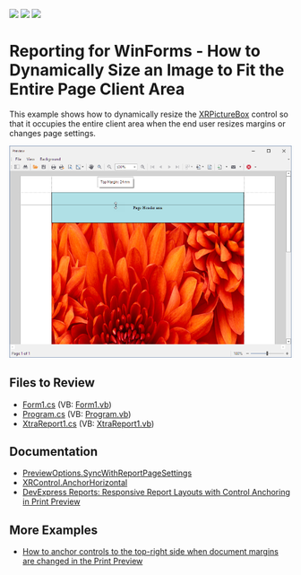 <!-- default badges list -->
![](https://img.shields.io/endpoint?url=https://codecentral.devexpress.com/api/v1/VersionRange/128600555/22.2.2%2B)
[![](https://img.shields.io/badge/Open_in_DevExpress_Support_Center-FF7200?style=flat-square&logo=DevExpress&logoColor=white)](https://supportcenter.devexpress.com/ticket/details/T272219)
[![](https://img.shields.io/badge/📖_How_to_use_DevExpress_Examples-e9f6fc?style=flat-square)](https://docs.devexpress.com/GeneralInformation/403183)
<!-- default badges end -->
# Reporting for WinForms - How to Dynamically Size an Image to Fit the Entire Page Client Area


This example shows how to dynamically resize the [XRPictureBox](https://docs.devexpress.com/XtraReports/DevExpress.XtraReports.UI.XRPictureBox) control so that it occupies the entire client area when the end user resizes margins or changes page settings.

![How to Dynamically Size an Image to Fit the Entire Page Client Area](Images/screenshot.png)
## Files to Review

* [Form1.cs](CS/WindowsFormsApplication1/Form1.cs) (VB: [Form1.vb](VB/WindowsFormsApplication1/Form1.vb))
* [Program.cs](CS/WindowsFormsApplication1/Program.cs) (VB: [Program.vb](VB/WindowsFormsApplication1/Program.vb))
* [XtraReport1.cs](CS/WindowsFormsApplication1/XtraReport1.cs) (VB: [XtraReport1.vb](VB/WindowsFormsApplication1/XtraReport1.vb))


## Documentation

- [PreviewOptions.SyncWithReportPageSettings](https://docs.devexpress.com/XtraReports/DevExpress.XtraReports.Configuration.PreviewOptions.SyncWithReportPageSettings)
- [XRControl.AnchorHorizontal](https://docs.devexpress.com/XtraReports/DevExpress.XtraReports.UI.XRControl.AnchorHorizontal)
- [DevExpress Reports: Responsive Report Layouts with Control Anchoring in Print Preview](https://www.youtube.com/watch?v=BTova7md3BY)
## More Examples

- [How to anchor controls to the top-right side when document margins are changed in the Print Preview](https://github.com/DevExpress-Examples/Reporting_how-to-anchor-controls-to-the-top-right-side-when-document-margins-are-changed-in-the-e632)
